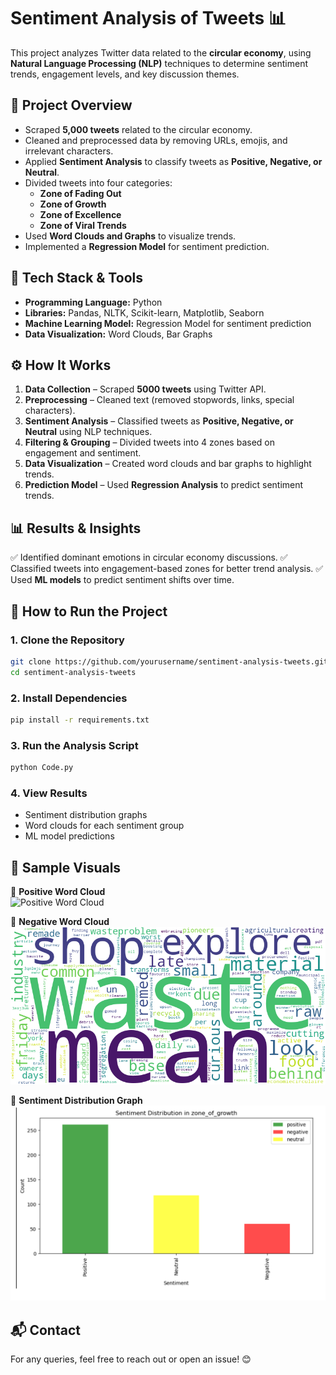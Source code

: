 # Sentiment Analysis of Tweets 📊

This project analyzes Twitter data related to the **circular economy**, using **Natural Language Processing (NLP)** techniques to determine sentiment trends, engagement levels, and key discussion themes.

## 📌 Project Overview
- Scraped **5,000 tweets** related to the circular economy.
- Cleaned and preprocessed data by removing URLs, emojis, and irrelevant characters.
- Applied **Sentiment Analysis** to classify tweets as **Positive, Negative, or Neutral**.
- Divided tweets into four categories:
  - **Zone of Fading Out**
  - **Zone of Growth**
  - **Zone of Excellence**
  - **Zone of Viral Trends**
- Used **Word Clouds and Graphs** to visualize trends.
- Implemented a **Regression Model** for sentiment prediction.

## 📂 Tech Stack & Tools
- **Programming Language:** Python
- **Libraries:** Pandas, NLTK, Scikit-learn, Matplotlib, Seaborn
- **Machine Learning Model:** Regression Model for sentiment prediction
- **Data Visualization:** Word Clouds, Bar Graphs

## ⚙️ How It Works
1. **Data Collection** – Scraped **5000 tweets** using Twitter API.
2. **Preprocessing** – Cleaned text (removed stopwords, links, special characters).
3. **Sentiment Analysis** – Classified tweets as **Positive, Negative, or Neutral** using NLP techniques.
4. **Filtering & Grouping** – Divided tweets into 4 zones based on engagement and sentiment.
5. **Data Visualization** – Created word clouds and bar graphs to highlight trends.
6. **Prediction Model** – Used **Regression Analysis** to predict sentiment trends.

## 📊 Results & Insights
✅ Identified dominant emotions in circular economy discussions.
✅ Classified tweets into engagement-based zones for better trend analysis.
✅ Used **ML models** to predict sentiment shifts over time.

## 🚀 How to Run the Project
### 1. Clone the Repository
```bash
git clone https://github.com/yourusername/sentiment-analysis-tweets.git
cd sentiment-analysis-tweets
```
### 2. Install Dependencies
```bash
pip install -r requirements.txt
```
### 3. Run the Analysis Script
```bash
python Code.py
```
### 4. View Results
- Sentiment distribution graphs
- Word clouds for each sentiment group
- ML model predictions

## 📸 Sample Visuals
📌 **Positive Word Cloud**  
![Positive Word Cloud](assests/Postive_wordcloud.png)  

📌 **Negative Word Cloud**  
![Negative Word Cloud](assests/Negative_wordcloud.png)  

📌 **Sentiment Distribution Graph**  
![Bar Graph](assests/sentiment_graph.png)  


## 📬 Contact
For any queries, feel free to reach out or open an issue! 😊
